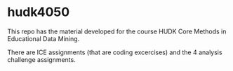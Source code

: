 # hudk4050

This repo has the material developed for the course HUDK Core Methods in Educational Data Mining.

There are ICE assignments (that are coding excercises) and the 4 analysis challenge assignments.
